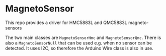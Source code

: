 # MagnetoSensor

This repo provides a driver for HMC5883L and QMC5883L magneto-sensors

The two main classes are `MagnetoSensorHmc` and `MagnetoSensorQmc`. There is also a `MagnetoSensorNull` that can be used e.g. when no sensor can be detected.
It uses I2C, so therefore the Arduino Wire class is also in use.

